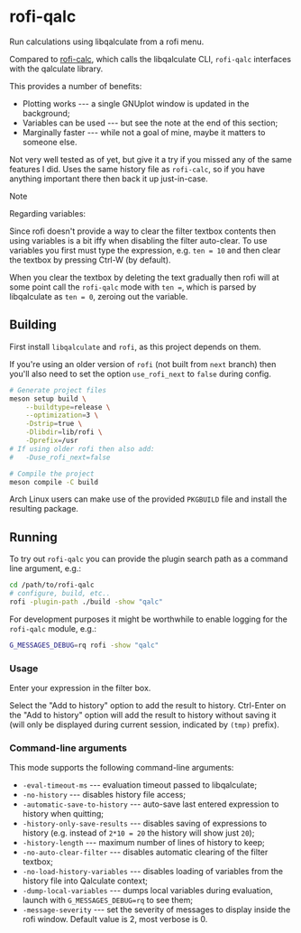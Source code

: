 # rofi-qalc

Run calculations using libqalculate from a rofi menu.

Compared to [rofi-calc](https://github.com/svenstaro/rofi-calc), which
calls the libqalculate CLI, `rofi-qalc` interfaces with the qalculate
library.

This provides a number of benefits:

* Plotting works --- a single GNUplot window is updated in the background;
* Variables can be used --- but see the note at the end of this section;
* Marginally faster --- while not a goal of mine, maybe it matters to someone else.

Not very well tested as of yet, but give it a try if you missed any of the same
features I did.
Uses the same history file as `rofi-calc`, so if you have anything important there 
then back it up just-in-case.

> [!NOTE]
> Regarding variables:
>
> Since rofi doesn't provide a way to clear the filter textbox
> contents then using variables is a bit iffy when disabling the filter auto-clear.
> To use variables you first must type the expression, e.g. `ten = 10` and then
> clear the textbox by pressing Ctrl-W (by default).
>
> When you clear the textbox by deleting the text gradually then rofi will at some
> point call the `rofi-qalc` mode with `ten =`, which is parsed by libqalculate as
> `ten = 0`, zeroing out the variable.

## Building

First install `libqalculate` and `rofi`, as this project depends on them.

If you're using an older version of `rofi` (not built from `next` branch) then you'll also
need to set the option `use_rofi_next` to `false` during config.

```sh
# Generate project files
meson setup build \
    --buildtype=release \
    --optimization=3 \
    -Dstrip=true \
    -Dlibdir=lib/rofi \
    -Dprefix=/usr
# If using older rofi then also add:
#   -Duse_rofi_next=false

# Compile the project
meson compile -C build
```

Arch Linux users can make use of the provided `PKGBUILD` file and 
install the resulting package.

## Running

To try out `rofi-qalc` you can provide the plugin search path as a 
command line argument, e.g.:
```sh
cd /path/to/rofi-qalc
# configure, build, etc..
rofi -plugin-path ./build -show "qalc"
```

For development purposes it might be worthwhile to enable logging
for the `rofi-qalc` module, e.g.:
```sh
G_MESSAGES_DEBUG=rq rofi -show "qalc"
```

### Usage

Enter your expression in the filter box.

Select the "Add to history" option to add the result to history.
Ctrl-Enter on the "Add to history" option will add the result to history 
without saving it (will only be displayed during current session, 
indicated by `(tmp)` prefix).

### Command-line arguments

This mode supports the following command-line arguments:

* `-eval-timeout-ms` --- evaluation timeout passed to libqalculate;
* `-no-history` --- disables history file access;
* `-automatic-save-to-history` --- auto-save last entered expression to history when quitting;
* `-history-only-save-results` --- disables saving of expressions to history (e.g. instead of `2*10 = 20` the history will show just `20`);
* `-history-length` --- maximum number of lines of history to keep;
* `-no-auto-clear-filter` --- disables automatic clearing of the filter textbox;
* `-no-load-history-variables` --- disables loading of variables from the history file into Qalculate context;
* `-dump-local-variables` --- dumps local variables during evaluation, launch with `G_MESSAGES_DEBUG=rq` to see them;
* `-message-severity` --- set the severity of messages to display inside the rofi window. Default value is 2, most verbose is 0.
